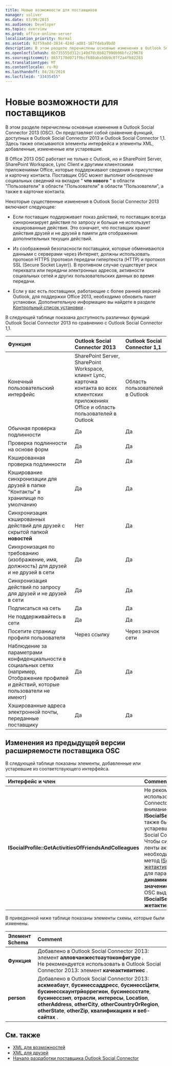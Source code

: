 ```yaml
---
title: Новые возможности для поставщиков
manager: soliver
ms.date: 03/09/2015
ms.audience: Developer
ms.topic: overview
ms.prod: office-online-server
localization_priority: Normal
ms.assetid: 92f59a0d-3834-424d-ad81-167fdeba9bd0
description: В этом разделе перечислены основные изменения в Outlook Social Connector 2013 (OSC). Он представляет собой сравнение функций, доступных в Outlook Social Connector 2013 и Outlook Social Connector 1,1.
ms.openlocfilehash: 6b735555d312c149d7dc8b827990b96bfc229678
ms.sourcegitcommit: 8657170d071f9bcf680aba50b9c07f2a4fb82283
ms.translationtype: MT
ms.contentlocale: ru-RU
ms.lasthandoff: 04/28/2019
ms.locfileid: "33435455"
---
```

# <a name="whats-new-for-providers"></a>Новые возможности для поставщиков

В этом разделе перечислены основные изменения в Outlook Social Connector 2013 (OSC). Он представляет собой сравнение функций, доступных в Outlook Social Connector 2013 и Outlook Social Connector 1,1. Здесь также описываются элементы интерфейса и элементы XML, добавленные, измененные или устаревшие. 
  
В Office 2013 OSC работает не только с Outlook, но и SharePoint Server, SharePoint Workspace, Lync Client и другими клиентскими приложениями Office, которые поддерживают сведения о присутствии и карточку контакта. Поставщик OSC может выполнит обновление социальных сведений на вкладке " **что нового** " в области "Пользователи" в области "Пользователи" в области "Пользователи", а также в карточке контакта. 
  
Некоторые существенные изменения в Outlook Social Connector 2013 включают следующее: 
  
- Если поставщик поддерживает показ действий, то поставщик всегда синхронизирует действия по запросу и больше не использует кэшированные действия. Это означает, что поставщик хранит действия друзей и не друзей в памяти для отображения дополнительных текущих действий.
    
- Из соображений безопасности поставщики, которые обмениваются данными с серверами через Интернет, должны использовать протокол HTTPS (протокол передачи гипертекста (HTTP) и протокол SSL (Secure Socket Layer)). В противном случае существует риск перехвата или передачи электронных адресов, активности социальных сетей и других пользовательских данных во время передачи.
    
- Если у вас есть поставщики, работающие с более ранней версией Outlook, для поддержки Office 2013, необходимо обновить пакет установки. Дополнительную информацию вы найдете в разделе [Контрольный список установки](installation-checklist.md) . 
    
В следующей таблице показана доступность различных функций Outlook Social Connector 2013 по сравнению с Outlook Social Connector 1,1.
  
|**Функция**|**Outlook Social Connector 2013**|**Outlook Social Connector 1,1**|
|:-----|:-----|:-----|
|Конечный пользовательский интерфейс  <br/> |SharePoint Server, SharePoint Workspace, клиент Lync, карточка контакта во всех клиентских приложениях Office и область пользователей в Outlook  <br/> |Область пользователей в Outlook  <br/> |
|Обычная проверка подлинности  <br/> |Да  <br/> |Да  <br/> |
|Проверка подлинности на основе форм  <br/> |Да  <br/> |Да  <br/> |
|Кэшированная проверка подлинности  <br/> |Да  <br/> |Да  <br/> |
|Кэширование синхронизации для друзей в папке "Контакты" в хранилище по умолчанию  <br/> |Да  <br/> |Да  <br/> |
|Синхронизация кэшированных действий для друзей с скрытой папкой **новостей**  <br/> |Нет  <br/> |Да  <br/> |
|Синхронизация по требованию (изображение, имя, должность) для друзей и не друзей в сети  <br/> |Да  <br/> |Да  <br/> |
|Синхронизация действий по запросу для друзей и не друзей в сети  <br/> |Да  <br/> |Да  <br/> |
|Подписаться на сеть  <br/> |Да  <br/> |Да  <br/> |
|Не поддерживайтесь в сети  <br/> |Да  <br/> |Да  <br/> |
|Посетите страницу профиля пользователя  <br/> |Через ссылку  <br/> |Через значок сети  <br/> |
|Наблюдение за параметрами конфиденциальности в социальных сетях (например, Отображение профилей и действий, которые пользователи не имеют)  <br/> |Да  <br/> |Да  <br/> |
|Хэшированные адреса электронной почты, переданные поставщику  <br/> |Да  <br/> |Да  <br/> |

<a name="OlSocialConnector_Changes"> </a>

## <a name="changes-from-the-previous-version-of-osc-provider-extensibility"></a>Изменения из предыдущей версии расширяемости поставщика OSC

В следующей таблице показаны элементы, добавленные или устаревшие из соответствующего интерфейса.
  
|**Интерфейс и член**|**Comment**|
|:-----|:-----|
|**ISocialProfile::GetActivitiesOfFriendsAndColleagues** <br/> |Не рекомендуется использовать в Outlook Social Connector 2013. Обратите внимание, что **настроенный ISocialSession:: действия** также были признаны устаревшими, так как Outlook Social Connector 1,1.  <br/> Чтобы синхронизировать ленты активности, необходимо реализовать метод [ISocialSession2:: жетактивитиесекс](isocialsession2-getactivitiesex.md) . Задайте для параметра **динамикактивитиеслукупекс** **значение true**, после чего OSC выдает запрос на вызов **ISocialSession2:: жетактивитиесекс** .  <br/> |
   
В приведенной ниже таблице показаны элементы схемы, которые были изменены.
  
|**Элемент Schema**|**Comment**|
|:-----|:-----|
|**Функция** <br/> |Добавлено в Outlook Social Connector 2013: элемент **алловчанжестоаутоконфигуре** .  <br/> Не рекомендуется использовать в Outlook Social Connector 2013: элемент **качеактивитиес** .  <br/> |
|**person** <br/> |Добавлено в Outlook Social Connector 2013: **аскмеабаут**, **бусинессаддресс**, **бусинессЦити**, **бусинесскаунтрйоррегион**, **бусинессстате**, **бусинессзип**, **отрасли**, **интересы**, **Location**, **otherAddress**, **otherCity**, **otherCountryOrRegion**, **otherState**, **otherZip**, **квалификациях** **и** **веб-сайтах** .  <br/> |
   
## <a name="see-also"></a>См. также

- [XML для возможностей](xml-for-capabilities.md)
- [XML для друзей](xml-for-friends.md)
- [Начало разработки поставщика Outlook Social Connector](getting-started-with-developing-an-outlook-social-connector-provider.md)

